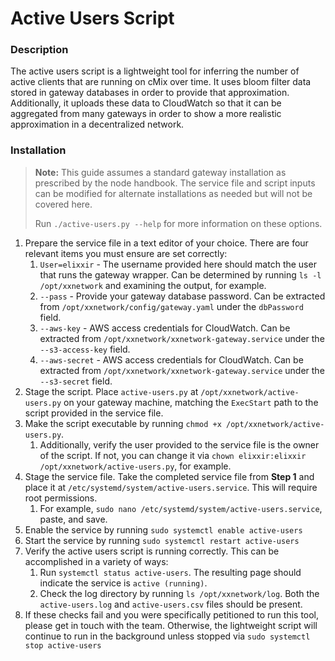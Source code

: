 # Active Users Script

### Description

The active users script is a lightweight tool for inferring the number of active clients that are
running on cMix over time. It uses bloom filter data stored in gateway databases in order
to provide that approximation. Additionally, it uploads these data to CloudWatch so that
it can be aggregated from many gateways in order to show a more realistic approximation in
a decentralized network.

### Installation

> __Note:__ This guide assumes a standard gateway installation as prescribed by the node handbook.
> The service file and script inputs can be modified for alternate installations as needed
> but will not be covered here.
>
> Run `./active-users.py --help` for more information on these options.

1. Prepare the service file in a text editor of your choice.
   There are four relevant items you must ensure are set correctly:
   1. `User=elixxir` - The username provided here should match the user that runs the gateway wrapper. Can be
      determined by running `ls -l /opt/xxnetwork` and examining the output, for example.
   2. `--pass` - Provide your gateway database password. Can be extracted from `/opt/xxnetwork/config/gateway.yaml`
      under the `dbPassword` field.
   3. `--aws-key` - AWS access credentials for CloudWatch. Can be extracted from
      `/opt/xxnetwork/xxnetwork-gateway.service` under the `--s3-access-key` field.
   4. `--aws-secret` - AWS access credentials for CloudWatch. Can be extracted from
      `/opt/xxnetwork/xxnetwork-gateway.service` under the `--s3-secret` field.
3. Stage the script. Place `active-users.py` at `/opt/xxnetwork/active-users.py` on your gateway machine, matching
   the `ExecStart` path to the script provided in the service file.
4. Make the script executable by running `chmod +x /opt/xxnetwork/active-users.py`.
   1. Additionally, verify the user provided to the service file is the owner of the script.
      If not, you can change it via `chown elixxir:elixxir /opt/xxnetwork/active-users.py`, for example.
5. Stage the service file. Take the completed service file from __Step 1__ and place it at
   `/etc/systemd/system/active-users.service`. This will require root permissions.
   1. For example, `sudo nano /etc/systemd/system/active-users.service`, paste, and save.
6. Enable the service by running `sudo systemctl enable active-users`
7. Start the service by running `sudo systemctl restart active-users`
8. Verify the active users script is running correctly. This can be accomplished in a variety of ways:
   1. Run `systemctl status active-users`. The resulting page should indicate the service is `active (running)`.
   2. Check the log directory by running `ls /opt/xxnetwork/log`. Both the `active-users.log` and `active-users.csv`
      files should be present.
9. If these checks fail and you were specifically petitioned to run this tool, please get in touch with the team.
   Otherwise, the lightweight script will continue to run in the background unless stopped via
   `sudo systemctl stop active-users`
